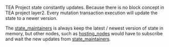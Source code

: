 TEA Project state constantly updates. Because there is no block concept in TEA project layer2. Every mutation transaction execution will update the state to a newer version.

The [state_maintainers](state_maintainers.md) is always keep the latest / newest version of state in memory, but other nodes, such as [hosting_nodes](hosting_nodes.md) would have to subscribe and wait the new updates from [state_maintainers](state_maintainers.md). 
